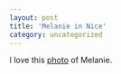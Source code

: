 ```yaml
---
layout: post
title: 'Melanie in Nice'
category: uncategorized
---
```


I love this <a href="http://www.kirbyland.net/photoroom/01.20021001-France%20Sept%202002/013_10.JPG">photo</a> of Melanie.
